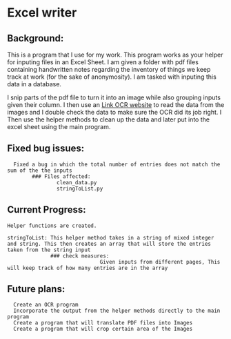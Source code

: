 ﻿# Excel writer

## Background:
This is a program that I use for my work. This program works as your helper for inputing files in an Excel Sheet. I am given a folder with pdf files containing handwritten notes regarding the inventory of things we keep track at work (for the sake of anonymosity). I am tasked with inputing this data in a database.

I snip parts of the pdf file to turn it into an image while also grouping inputs given their column. I then use an [Link OCR website]([URL](https://www.pen-to-print.com/handwriting-to-text-online-ocr/)) to read the data from the images and I double check the data to make sure the OCR did its job right. I Then use the helper methods to clean up the data and later put into the excel sheet using the main program.


## Fixed bug issues:
      Fixed a bug in which the total number of entries does not match the sum of the the inputs
            ### Files affected:
                    clean_data.py
                    stringToList.py

## Current Progress:

    Helper functions are created. 

    stringToList: This helper method takes in a string of mixed integer and string. This then creates an array that will store the entries taken from the string input
                  ### check measures:
                                  Given inputs from different pages, This will keep track of how many entries are in the array

## Future plans:
      Create an OCR program
      Incorporate the output from the helper methods directly to the main program
      Create a program that will translate PDF files into Images
      Create a program that will crop certain area of the Images
